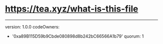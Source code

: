 # https://tea.xyz/what-is-this-file
---
version: 1.0.0
codeOwners:
  - '0xa89B115D59b9Cbde080898d8b242bC66566A1b79'
quorum: 1
